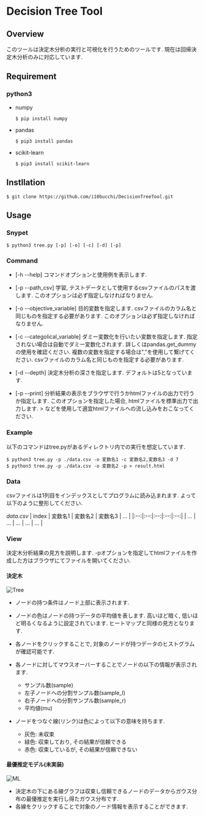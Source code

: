 # Decision Tree Tool

## Overview

このツールは決定木分析の実行と可視化を行うためのツールです.
現在は回帰決定木分析のみに対応しています.

## Requirement

### python3

- numpy
    ```
    $ pip install numpy
    ```

- pandas
    ```
    $ pip3 install pandas
    ```

- scikit-learn
    ```
    $ pip3 install scikit-learn
    ```

## Instllation

```
$ git clone https://github.com/i10bucchi/DecisionTreeTool.git
```

## Usage

### Snypet

```
$ python3 tree.py [-p] [-o] [-c] [-d] [-p]
```

### Command


- [-h --help]
    コマンドオプションと使用例を表示します.

- [-p --path_csv]
    学習, テストデータとして使用するcsvファイルのパスを渡します. このオプションは必ず指定しなければなりません.


- [-o --objective_variable]
    目的変数を指定します. csvファイルのカラム名と同じものを指定する必要があります. このオプションは必ず指定しなければなりません.

- [-c --categolical_variable]
    ダミー変数化を行いたい変数を指定します. 指定されない場合は自動でダミー変数化されます. 詳しくはpandas.get_dummyの使用を確認ください. 複数の変数を指定する場合は","を使用して繋げてください. csvファイルのカラム名と同じものを指定する必要があります.

- [-d --depth]
    決定木分析の深さを指定します. デフォルトは5となっています.

- [-p --print]
    分析結果の表示をブラウザで行うかhtmlファイルの出力で行うか指定します. このオプションを指定した場合, htmlファイルを標準出力で出力します. > などを使用して適宜htmlファイルへの流し込みをおこなってください.

### Example

以下のコマンドはtree.pyがあるディレクトリ内での実行を想定しています.

```
$ python3 tree.py -p ./data.csv -o 変数名1 -c 変数名2,変数名3 -d 7
$ python3 tree.py -p ./data.csv -o 変数名2 -p > result.html
```

### Data

csvファイルは1列目をインデックスとしてプログラムに読み込まれます. よって以下のように整形してください.

_data.csv_
| index | 変数名1 | 変数名2 | 変数名3 | ... |
|:--:|:--:|:--:|:--:|:--:|
| ... | ... | ... | ... | ... |

### View

決定木分析結果の見方を説明します. -pオプションを指定してhtmlファイルを作成した方はブラウザにてファイルを開いてください.

#### 決定木

![Tree](https://user-images.githubusercontent.com/22851828/60733936-447eb000-9f89-11e9-8505-394785a4bf11.png)

- ノードの持つ条件はノード上部に表示されます.

- ノードの色はノードの持つデータの平均値を表します. 高いほど暗く, 低いほど明るくなるように設定されています. ヒートマップと同様の見方となります.

- 各ノードをクリックすることで, 対象のノードが持つデータのヒストグラムが確認可能です.

- 各ノードに対してマウスオーバーすることでノードの以下の情報が表示されます.
    - サンプル数(sample)
    - 左子ノードへの分割サンプル数(sample_l)
    - 右子ノードへの分割サンプル数(sample_r)
    - 平均値(mu)

- ノードをつなぐ線(リンク)は色によって以下の意味を持ちます.
    - 灰色: 未収束
    - 緑色: 収束しており, その結果が信頼できる
    - 赤色: 収束しているが, その結果が信頼できない



#### 最優推定モデル(未実装)

![ML](https://user-images.githubusercontent.com/22851828/60733939-46e10a00-9f89-11e9-938a-d48c28cb7370.png)

- 決定木の下にある線グラフは収束し信頼できるノードのデータからガウス分布の最優推定を実行し得たガウス分布です.
- 各線をクリックすることで対象のノード情報を表示することができます.